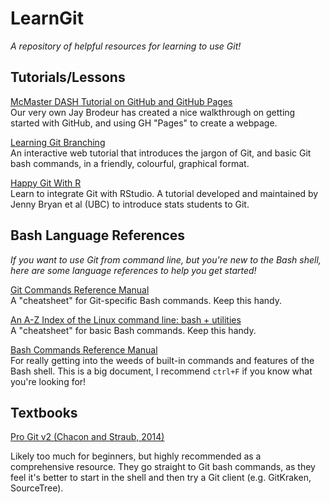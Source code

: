 # LearnGit
*A repository of helpful resources for learning to use Git!*

## Tutorials/Lessons

[McMaster DASH Tutorial on GitHub and GitHub Pages](https://scds.github.io/github-pages/)<br>
Our very own Jay Brodeur has created a nice walkthrough on getting started with GitHub, and using GH "Pages" to create a webpage.

[Learning Git Branching](https://learngitbranching.js.org/)<br>
An interactive web tutorial that introduces the jargon of Git, and basic Git bash commands, in a friendly, colourful, graphical format.

[Happy Git With R](https://happygitwithr.com/)<br>
Learn to integrate Git with RStudio. A tutorial developed and maintained by Jenny Bryan et al (UBC) to introduce stats students to Git.

## Bash Language References
*If you want to use Git from command line, but you're new to the Bash shell, here are some language references to help you get started!*

[Git Commands Reference Manual](https://git-scm.com/docs)<br>
A "cheatsheet" for Git-specific Bash commands. Keep this handy.

[An A-Z Index of the Linux command line: bash + utilities](https://ss64.com/bash/)<br>
A "cheatsheet" for basic Bash commands. Keep this handy.

[Bash Commands Reference Manual](https://www.gnu.org/software/bash/manual/bash.html)<br>
For really getting into the weeds of built-in commands and features of the Bash shell. This is a big document, I recommend `ctrl+F` if you know what you're looking for!

## Textbooks

[Pro Git v2 (Chacon and Straub, 2014)](https://git-scm.com/book/en/v2)<br>

Likely too much for beginners, but highly recommended as a comprehensive resource. They go straight to Git bash commands, as they feel it's better to start in the shell and then try a Git client (e.g. GitKraken, SourceTree).
